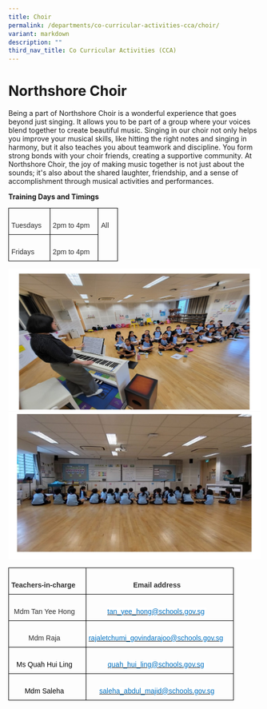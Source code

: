 ```yaml
---
title: Choir
permalink: /departments/co-curricular-activities-cca/choir/
variant: markdown
description: ""
third_nav_title: Co Curricular Activities (CCA)
---
```

# **Northshore Choir**

Being a part of Northshore Choir is a wonderful experience that goes beyond just singing. It allows you to be part of a group where your voices blend together to create beautiful music. Singing in our choir not only helps you improve your musical skills, like hitting the right notes and singing in harmony, but it also teaches you about teamwork and discipline. You form strong bonds with your choir friends, creating a supportive community. At Northshore Choir, the joy of making music together is not just about the sounds; it's also about the shared laughter, friendship, and a sense of accomplishment through musical activities and performances.

**Training Days and Timings**  
<table class="tg" style="border-collapse:collapse;border-spacing:0"><thead><tr><td style="border-color:black;border-style:solid;border-width:1px;font-family:Arial, sans-serif;font-size:14px;overflow:hidden;padding:10px 5px;text-align:left;vertical-align:top;word-break:normal">&nbsp;&nbsp;&nbsp;<br><span style="color:#303030">Tuesdays</span>&nbsp;&nbsp;&nbsp;</td><td style="border-color:black;border-style:solid;border-width:1px;font-family:Arial, sans-serif;font-size:14px;overflow:hidden;padding:10px 5px;text-align:left;vertical-align:top;word-break:normal">&nbsp;&nbsp;&nbsp;<br><span style="color:#303030">2pm to 4pm</span>&nbsp;&nbsp;&nbsp;</td><td rowspan="2" style="border-color:black;border-style:solid;border-width:1px;font-family:Arial, sans-serif;font-size:14px;overflow:hidden;padding:10px 5px;text-align:left;vertical-align:top;word-break:normal">&nbsp;&nbsp;&nbsp;<br><span style="color:#303030">All</span>&nbsp;&nbsp;&nbsp;</td></tr><tr><td style="border-color:black;border-style:solid;border-width:1px;font-family:Arial, sans-serif;font-size:14px;overflow:hidden;padding:10px 5px;text-align:left;vertical-align:top;word-break:normal">&nbsp;&nbsp;&nbsp;<br><span style="color:#303030">Fridays</span>&nbsp;&nbsp;&nbsp;</td><td style="border-color:black;border-style:solid;border-width:1px;font-family:Arial, sans-serif;font-size:14px;overflow:hidden;padding:10px 5px;text-align:left;vertical-align:top;word-break:normal">&nbsp;&nbsp;&nbsp;<br><span style="color:#303030">2pm to 4pm</span>&nbsp;&nbsp;&nbsp;</td></tr></thead></table>  

![](/images/Choir_pic01_1.jpg)
![](/images/Choir_pic02.jpg)


<table class="tg" style="border-collapse:collapse;border-spacing:0"><thead><tr><th style="border-color:black;border-style:solid;border-width:1px;font-family:Arial, sans-serif;font-size:14px;font-weight:bold;overflow:hidden;padding:10px 5px;text-align:center;vertical-align:top;word-break:normal">&nbsp;&nbsp;&nbsp;<br><span style="color:#303030">Teachers-in-charge </span>&nbsp;&nbsp;&nbsp;</th><th style="border-color:black;border-style:solid;border-width:1px;font-family:Arial, sans-serif;font-size:14px;font-weight:bold;overflow:hidden;padding:10px 5px;text-align:center;vertical-align:top;word-break:normal">&nbsp;&nbsp;&nbsp;<br><span style="color:#303030">Email address</span>&nbsp;&nbsp;&nbsp;</th></tr></thead><tbody><tr><td style="border-color:black;border-style:solid;border-width:1px;font-family:Arial, sans-serif;font-size:14px;overflow:hidden;padding:10px 5px;text-align:center;vertical-align:top;word-break:normal">&nbsp;&nbsp;&nbsp;<br><span style="color:#303030">Mdm Tan Yee Hong</span>&nbsp;&nbsp;&nbsp;</td><td style="border-color:black;border-style:solid;border-width:1px;font-family:Arial, sans-serif;font-size:14px;overflow:hidden;padding:10px 5px;text-align:center;vertical-align:top;word-break:normal">&nbsp;&nbsp;&nbsp;<br><a href="mailto:tan_yee_hong@schools.gov.sg"><span style="text-decoration:none;color:#0070C0;background-color:white">tan_yee_hong@schools.gov.sg</span></a><span style="text-decoration:none;color:#0070C0;background-color:white"> </span>&nbsp;&nbsp;&nbsp;</td></tr><tr><td style="border-color:black;border-style:solid;border-width:1px;font-family:Arial, sans-serif;font-size:14px;overflow:hidden;padding:10px 5px;text-align:center;vertical-align:top;word-break:normal">&nbsp;&nbsp;&nbsp;<br><span style="color:#303030">Mdm Raja</span>&nbsp;&nbsp;&nbsp;</td><td style="border-color:black;border-style:solid;border-width:1px;font-family:Arial, sans-serif;font-size:14px;overflow:hidden;padding:10px 5px;text-align:center;vertical-align:top;word-break:normal">&nbsp;&nbsp;&nbsp;<br><a href="mailto:rajaletchumi_govindarajoo@schools.gov.sg"><span style="text-decoration:none;color:#0070C0;background-color:white">rajaletchumi_govindarajoo@schools.gov.sg</span></a><span style="color:#0070C0"> </span>&nbsp;&nbsp;&nbsp;</td></tr><tr><td style="border-color:black;border-style:solid;border-width:1px;font-family:Arial, sans-serif;font-size:14px;overflow:hidden;padding:10px 5px;text-align:center;vertical-align:top;word-break:normal">&nbsp;&nbsp;&nbsp;<br><span style="color:black;background-color:white">Ms Quah Hui Ling</span>&nbsp;&nbsp;&nbsp;</td><td style="border-color:black;border-style:solid;border-width:1px;font-family:Arial, sans-serif;font-size:14px;overflow:hidden;padding:10px 5px;text-align:center;vertical-align:top;word-break:normal">&nbsp;&nbsp;&nbsp;<br><a href="mailto:quah_hui_ling@schools.gov.sg"><span style="text-decoration:none;color:#0070C0;background-color:white">quah_hui_ling@schools.gov.sg</span></a><span style="text-decoration:none;color:#0070C0;background-color:white"> </span>&nbsp;&nbsp;&nbsp;</td></tr><tr><td style="border-color:black;border-style:solid;border-width:1px;font-family:Arial, sans-serif;font-size:14px;overflow:hidden;padding:10px 5px;text-align:center;vertical-align:top;word-break:normal">&nbsp;&nbsp;&nbsp;<br><span style="color:black;background-color:white">Mdm Saleha</span>&nbsp;&nbsp;&nbsp;</td><td style="border-color:black;border-style:solid;border-width:1px;font-family:Arial, sans-serif;font-size:14px;overflow:hidden;padding:10px 5px;text-align:center;vertical-align:top;word-break:normal">&nbsp;&nbsp;&nbsp;<br><a href="mailto:saleha_abdul_majid@schools.gov.sg"><span style="text-decoration:none;color:#0070C0;background-color:white">saleha_abdul_majid@schools.gov.sg</span></a>&nbsp;&nbsp;&nbsp;</td></tr></tbody></table>